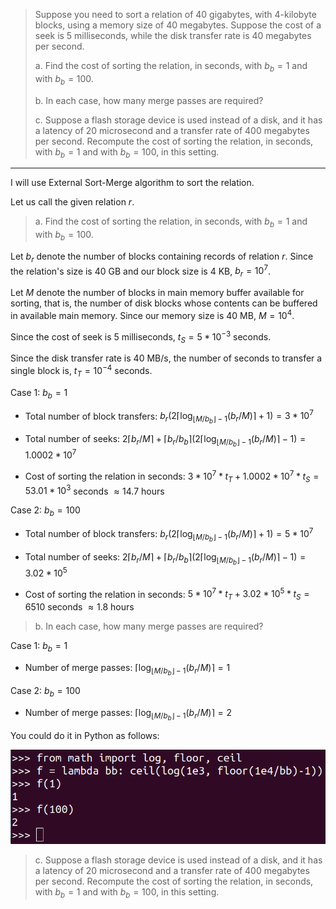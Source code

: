 > Suppose you need to sort a relation of 40 gigabytes, with 4-kilobyte blocks, using a
> memory size of 40 megabytes. Suppose the cost of a seek is 5 milliseconds, while the 
> disk transfer rate is 40 megabytes per second. 
> 
> a. Find the cost of sorting the relation, in seconds, with $b_b = 1$ and with $b_b = 100$. 
> 
> b. In each case, how many merge passes are required?
> 
> c. Suppose a flash storage device is used instead of a disk, and it has a latency 
> of 20 microsecond and a transfer rate of 400 megabytes per second. Recompute the cost 
> of sorting the relation, in seconds, with $b_b = 1$ and with $b_b = 100$, in this setting. 

--------------------------------

I will use External Sort-Merge algorithm to sort the relation. 

Let us call the given relation $r$. 

> a. Find the cost of sorting the relation, in seconds, with $b_b = 1$ and with $b_b = 100$. 

Let $b_r$ denote the number of blocks containing records of relation $r$. Since 
the relation's size is $40$ GB and our block size is $4$ KB, $b_r = 10^7$.

Let $M$ denote the number of blocks in main memory buffer available for sorting, that is, 
the number of disk blocks whose contents can be buffered in available main memory. Since our 
memory size is 40 MB, $M = 10^4$.

Since the cost of seek is 5 milliseconds, $t_S = 5 * 10^{-3}$ seconds.

Since the disk transfer rate is $40$ MB/s, the number of seconds to transfer a single block 
is, $t_T = 10 ^{-4}$ seconds.

Case 1: $b_b = 1$

* Total number of block transfers: $b_r (2 \lceil \log_{\lfloor M/b_b \rfloor - 1}(b_r / M) \rceil + 1) = 3 * 10^7$

* Total number of seeks: $2 \lceil b_r / M \rceil + \lceil b_r / b_b \rceil (2 \lceil \log_{\lfloor M/b_b \rfloor - 1}(b_r / M) \rceil - 1) = 1.0002 * 10^7$

* Cost of sorting the relation in seconds: $3 * 10^7 * t_T + 1.0002 * 10^7 * t_S = 53.01 * 10^3$ seconds $\approx 14.7$  hours

Case 2: $b_b = 100$

* Total number of block transfers: $b_r (2 \lceil \log_{\lfloor M/b_b \rfloor - 1}(b_r / M) \rceil + 1) = 5 * 10^7$

* Total number of seeks: $2 \lceil b_r / M \rceil + \lceil b_r / b_b \rceil (2 \lceil \log_{\lfloor M/b_b \rfloor - 1}(b_r / M) \rceil - 1) = 3.02 * 10^5$

* Cost of sorting the relation in seconds: $5 * 10^7 * t_T + 3.02 * 10^5 * t_S = 6510$ seconds $\approx 1.8$  hours

> b. In each case, how many merge passes are required?

Case 1: $b_b = 1$

* Number of merge passes: $\lceil \log_{\lfloor M/b_b \rfloor - 1}(b_r / M) \rceil = 1$

Case 2: $b_b = 100$

* Number of merge passes: $\lceil \log_{\lfloor M/b_b \rfloor - 1}(b_r / M) \rceil = 2$

You could do it in Python as follows: 

<img src="figure_for_15.17.png">

> c. Suppose a flash storage device is used instead of a disk, and it has a latency 
> of 20 microsecond and a transfer rate of 400 megabytes per second. Recompute the cost 
> of sorting the relation, in seconds, with $b_b = 1$ and with $b_b = 100$, in this setting. 

